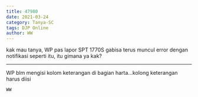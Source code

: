 ```yaml
---
title: 47980
date: 2021-03-24
category: Tanya-SC
tags: DJP Online
author: WW
---
```


kak mau tanya, WP pas lapor SPT 1770S gabisa terus muncul error dengan notifikasi seperti itu, itu gimana ya kak?

---

WP blm mengisi kolom keterangan di bagian harta...kolong keterangan harus diisi

`WW`
